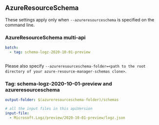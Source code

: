 ## AzureResourceSchema

These settings apply only when `--azureresourceschema` is specified on the command line.

### AzureResourceSchema multi-api

``` yaml $(azureresourceschema) && $(multiapi)
batch:
  - tag: schema-logz-2020-10-01-preview
  
```

Please also specify `--azureresourceschema-folder=<path to the root directory of your azure-resource-manager-schemas clone>`.

### Tag: schema-logz-2020-10-01-preview and azureresourceschema

``` yaml $(tag) == 'schema-logz-2020-10-01-preview' && $(azureresourceschema)
output-folder: $(azureresourceschema-folder)/schemas

# all the input files in this apiVersion
input-file:
  - Microsoft.Logz/preview/2020-10-01-preview/logz.json
```
